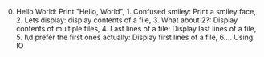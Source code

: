 0. Hello World: Print "Hello, World", 1. Confused smiley: Print a smiley face, 2. Lets display: display contents of a file, 3. What about 2?: Display contents of multiple files, 4. Last lines of a file: Display last lines of a file, 5. I\d prefer the first ones actually: Display first lines of a file, 6.... Using IO
